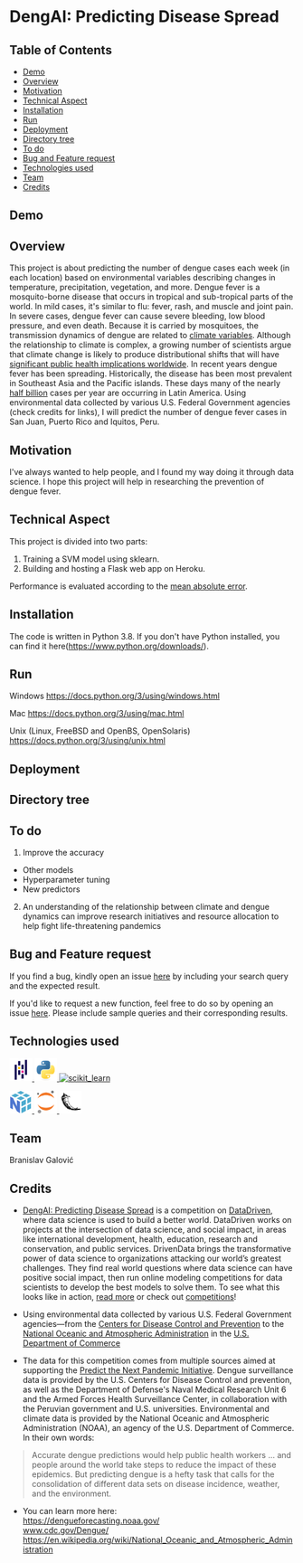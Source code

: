 # DengAI: Predicting Disease Spread

## Table of Contents
* [Demo](#demo)
* [Overview](#overview)
* [Motivation](#motivation)
* [Technical Aspect](#technical-aspect)
* [Installation](#installation)
* [Run](#run)
* [Deployment](#deployment)
* [Directory tree](#directory-tree)
* [To do](#to-do)
* [Bug and Feature request](#bug-and-feature-request)
* [Technologies used](#technologies-used)
* [Team](#team)
* [Credits](#credits)

## Demo

## Overview
This project is about predicting the number of dengue cases each week (in each location) based on environmental variables describing changes in temperature, precipitation, vegetation, and more. Dengue fever is a mosquito-borne disease that occurs in tropical and sub-tropical parts of the world. In mild cases, it's similar to flu: fever, rash, and muscle and joint pain. In severe cases, dengue fever can cause severe bleeding, low blood pressure, and even death. Because it is carried by mosquitoes, the transmission dynamics of dengue are related to [climate variables](https://www.wabicc.org/en/manuals/using-climate-information-a-training-manual/climate-variables/). Although the relationship to climate is complex, a growing number of scientists argue that climate change is likely to produce distributional shifts that will have [significant public health implications worldwide](https://royalsocietypublishing.org/doi/full/10.1098/rstb.2014.0135). In recent years dengue fever has been spreading. Historically, the disease has been most prevalent in Southeast Asia and the Pacific islands. These days many of the nearly [half billion](https://www.cdc.gov/dengue/) cases per year are occurring in Latin America. Using environmental data collected by various U.S. Federal Government agencies (check credits for links), I will predict the number of dengue fever cases in San Juan, Puerto Rico and Iquitos, Peru.

## Motivation
I've always wanted to help people, and I found my way doing it through data science. I hope this project will help in researching the prevention of dengue fever.

## Technical Aspect
This project is divided into two parts:

1. Training a SVM model using sklearn.
2. Building and hosting a Flask web app on Heroku.

Performance is evaluated according to the [mean absolute error](https://en.wikipedia.org/wiki/Mean_absolute_error).

## Installation
The code is written in Python 3.8. If you don't have Python installed, you can find it here(https://www.python.org/downloads/).

## Run
Windows
https://docs.python.org/3/using/windows.html

Mac
https://docs.python.org/3/using/mac.html

Unix (Linux, FreeBSD and OpenBS, OpenSolaris)
https://docs.python.org/3/using/unix.html

## Deployment

## Directory tree

## To do
1. Improve the accuracy
* Other models
* Hyperparameter tuning
* New predictors
2. An understanding of the relationship between climate and dengue dynamics can improve research initiatives and resource allocation to help fight life-threatening pandemics

## Bug and Feature request
If you find a bug, kindly open an issue [here](https://github.com/Bane00000/Portfolio/issues) by including your search query and the expected result.

If you'd like to request a new function, feel free to do so by opening an issue [here](https://github.com/Bane00000/Portfolio/issues). Please include sample queries and their corresponding results.

## Technologies used
<p align="left"> <a href="https://pandas.pydata.org/" target="_blank" rel="noreferrer"> <img src="https://raw.githubusercontent.com/devicons/devicon/2ae2a900d2f041da66e950e4d48052658d850630/icons/pandas/pandas-original.svg" alt="pandas" width="40" height="40"/> </a> <a href="https://www.python.org" target="_blank" rel="noreferrer"> <img src="https://raw.githubusercontent.com/devicons/devicon/master/icons/python/python-original.svg" alt="python" width="40" height="40"/> </a> <a href="https://scikit-learn.org/" target="_blank" rel="noreferrer"> <img src="https://upload.wikimedia.org/wikipedia/commons/0/05/Scikit_learn_logo_small.svg" alt="scikit_learn" width="40" height="40"/> </a> <p align="left"> <a href="https://numpy.org/" target="_blank" rel="noreferrer"> <img src="https://github.com/devicons/devicon/blob/master/icons/numpy/numpy-original.svg" alt="numpy" width="40" height="40"/> </a> <a href="https://jupyter.org/" target="_blank" rel="noreferrer"> <img src="https://github.com/devicons/devicon/blob/master/icons/jupyter/jupyter-original.svg" alt="jupyter" width="40" height="40"/> </a> <a href="https://flask.palletsprojects.com/en/2.2.x/" target="_blank" rel="noreferrer"> <img src="https://github.com/devicons/devicon/blob/master/icons/flask/flask-original.svg" alt="flask" width="40" height="40"/> </a> </p>

## Team
Branislav Galović

## Credits
* [DengAI: Predicting Disease Spread](https://www.drivendata.org/competitions/44/dengai-predicting-disease-spread/) is a competition on [DataDriven](https://www.drivendata.org/), where data science is used to build a better world. DataDriven works on projects at the intersection of data science, and social impact, in areas like international development, health, education, research and conservation, and public services. DrivenData brings the transformative power of data science to organizations attacking our world’s greatest challenges. They find real world questions where data science can have positive social impact, then run online modeling competitions for data scientists to develop the best models to solve them. To see what this looks like in action, [read more](https://www.drivendata.org/about/) or check out [competitions](https://www.drivendata.org/competitions/)!

* Using environmental data collected by various U.S. Federal Government agencies—from the [Centers for Disease Control and Prevention](https://www.cdc.gov/) to the [National Oceanic and Atmospheric Administration](https://www.cdc.gov/) in the [U.S. Department of Commerce](https://www.commerce.gov/)

* The data for this competition comes from multiple sources aimed at supporting the [Predict the Next Pandemic Initiative](https://obamawhitehouse.archives.gov/blog/2015/06/05/back-future-using-historical-dengue-data-predict-next-epidemic). Dengue surveillance data is provided by the U.S. Centers for Disease Control and prevention, as well as the Department of Defense's Naval Medical Research Unit 6 and the Armed Forces Health Surveillance Center, in collaboration with the Peruvian government and U.S. universities. Environmental and climate data is provided by the National Oceanic and Atmospheric Administration (NOAA), an agency of the U.S. Department of Commerce. In their own words:
> Accurate dengue predictions would help public health workers ... and people around the world take steps to reduce the impact of these epidemics. But predicting dengue is a hefty task that calls for the consolidation of different data sets on disease incidence, weather, and the environment.

* You can learn more here: \
https://dengueforecasting.noaa.gov/ \
www.cdc.gov/Dengue/ \
https://en.wikipedia.org/wiki/National_Oceanic_and_Atmospheric_Administration
